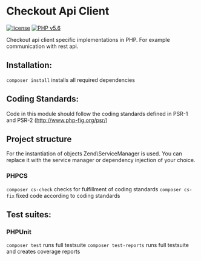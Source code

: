 # Checkout Api Client
[![license](https://img.shields.io/badge/license-GPLv2-blue.svg)](https://github.com/wirecard/checkout-api-client-php/blob/master/LICENSE)
[![PHP v5.6](https://img.shields.io/badge/php-5.6-yellow.svg)](http://www.php.net)

Checkout api client specific implementations in PHP. For example communication with rest api.

## Installation:
`composer install` installs all required dependencies

## Coding Standards:
Code in this module should follow the coding standards defined in PSR-1 and PSR-2 (http://www.php-fig.org/psr/)

## Project structure
For the instantiation of objects Zend\ServiceManager is used.
You can replace it with the service manager or dependency injection of your choice.

### PHPCS
`composer cs-check` checks for fulfillment of coding standards
`composer cs-fix` fixed code according to coding standards

## Test suites:
### PHPUnit
`composer test` runs full testsuite
`composer test-reports` runs full testsuite and creates coverage reports
